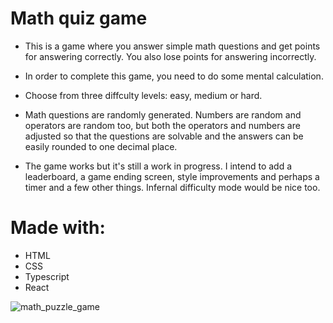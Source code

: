 # Math quiz game

* This is a game where you answer simple math questions and get points for answering correctly. You also lose points for answering incorrectly.

* In order to complete this game, you need to do some mental calculation. 

* Choose from three diffculty levels: easy, medium or hard.

* Math questions are randomly generated. Numbers are random and operators are random too, but both the operators and numbers are adjusted so that the questions are solvable and the answers can be easily rounded to one decimal place.

* The game works but it's still a work in progress. I intend to add a leaderboard, a game ending screen, style improvements and perhaps a timer and a few other things. Infernal difficulty mode would be nice too.

# Made with:

* HTML
* CSS
* Typescript
* React

![math_puzzle_game](https://github.com/user-attachments/assets/bd1c3970-717f-46f9-9e05-5e554807fc52)
